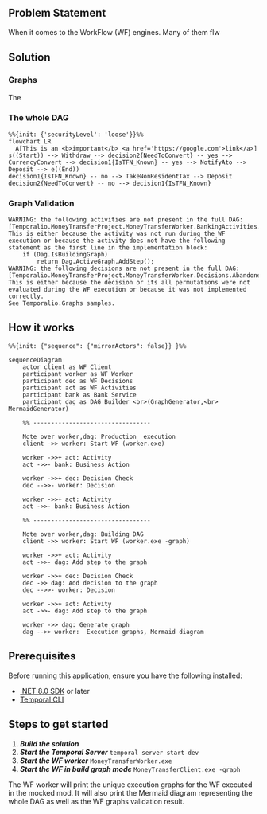 ## Problem Statement

When it comes to the WorkFlow (WF) engines. Many of them flw

## Solution

### Graphs

The 

### The whole DAG

```mermaid
%%{init: {'securityLevel': 'loose'}}%%
flowchart LR
  A[This is an <b>important</b> <a href='https://google.com'>link</a>]
s((Start)) --> Withdraw --> decision2{NeedToConvert} -- yes --> CurrencyConvert --> decision1{IsTFN_Known} -- yes --> NotifyAto --> Deposit --> e((End))
decision1{IsTFN_Known} -- no --> TakeNonResidentTax --> Deposit
decision2{NeedToConvert} -- no --> decision1{IsTFN_Known}
```

### Graph Validation
```
WARNING: the following activities are not present in the full DAG: [Temporalio.MoneyTransferProject.MoneyTransferWorker.BankingActivities.DeliberatelyAbandonedActivityAsync]
This is either because the activity was not run during the WF execution or because the activity does not have the following statement as the first line in the implementation block:
    if (Dag.IsBuildingGraph)
        return Dag.ActiveGraph.AddStep();
WARNING: the following decisions are not present in the full DAG: [Temporalio.MoneyTransferProject.MoneyTransferWorker.Decisions.AbandonedTestDecision]
This is either because the decision or its all permutations were not evaluated during the WF execution or because it was not implemented correctly.
See Temporalio.Graphs samples.
```

## How it works


```mermaid
%%{init: {"sequence": {"mirrorActors": false}} }%%

sequenceDiagram
    actor client as WF Client
    participant worker as WF Worker
    participant dec as WF Decisions
    participant act as WF Activities
    participant bank as Bank Service 
    participant dag as DAG Builder <br>(GraphGenerator,<br> MermaidGenerator)

    %% ---------------------------------

    Note over worker,dag: Production  execution
    client ->> worker: Start WF (worker.exe)
    
    worker ->>+ act: Activity 
    act ->>- bank: Business Action 

    worker ->>+ dec: Decision Check
    dec -->>- worker: Decision
    
    worker ->>+ act: Activity 
    act ->>- bank: Business Action 

    %% ---------------------------------

    Note over worker,dag: Building DAG
    client ->> worker: Start WF (worker.exe -graph)

    worker ->>+ act: Activity 
    act ->>- dag: Add step to the graph 

    worker ->>+ dec: Decision Check
    dec ->> dag: Add decision to the graph 
    dec -->>- worker: Decision
    
    worker ->>+ act: Activity 
    act ->>- dag: Add step to the graph 

    worker ->> dag: Generate graph
    dag -->> worker:  Execution graphs, Mermaid diagram 
```

## Prerequisites

Before running this application, ensure you have the following installed:

* [.NET 8.0 SDK](https://dotnet.microsoft.com/en-us/download/dotnet/8.0) or later
* [Temporal CLI](https://learn.temporal.io/getting_started/dotnet/dev_environment/)

## Steps to get started

1. _**Build the solution**_
2. _**Start the Temporal Server**_
   `temporal server start-dev`
3. _**Start the WF worker**_
   `MoneyTransferWorker.exe`
4. _**Start the WF in build graph mode**_
   `MoneyTransferClient.exe -graph`

The WF worker will print the unique execution graphs for the WF executed in the mocked mod. It will also print the Mermaid diagram representing the whole DAG as well as the WF graphs validation result.